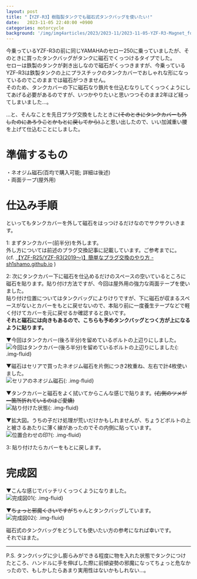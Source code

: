 ```yaml
---
layout: post
title: "【YZF-R3】樹脂製タンクでも磁石式タンクバッグを使いたい!"
date:   2023-11-05 22:40:00 +0900
categories: motorcycle
background: '/img/img4articles/2023/2023-11/2023-11-05-YZF-R3-Magnet_for_Tankbag/titleback.jpg'
---
```

今乗っているYZF-R3の前に同じYAMAHAのセロー250に乗っていましたが、そのときに買ったタンクバッグがタンクに磁石でくっつけるタイプでした。  
セローは鉄製のタンクが剥き出しなので磁石がくっつきますが、今乗っているYZF-R3は鉄製タンクの上にプラスチックのタンクカバーでおしゃれな形になっているのでこのままでは磁石がつきません。  
そのため、タンクカバーの下に磁石なり鉄片を仕込むなりしてくっつくようにしてあげる必要があるのですが、いつかやりたいと思いつつそのまま2年ほど経ってしまいました…。  
  
…と、そんなことを先日プラグ交換をしたときに~~(そのときにタンクカバーも外したのにあろうことかもとに戻してから)~~ふと思い出したので、いい加減重い腰を上げて仕込むことにしました。  
  
# 準備するもの
・ネオジム磁石(百均で購入可能; 詳細は後述)  
・両面テープ(屋外用)  
  
# 仕込み手順
といってもタンクカバーを外して磁石をはっつけるだけなのでサクサクいきます。  
  
1: まずタンクカバー(前半分)を外します。  
外し方については前述のプラグ交換記事に記載しています。ご参考までに。  
(cf. [【YZF-R25/YZF-R3(2019～)】簡単なプラグ交換のやり方 - sh1shamo.github.io](https://sh1shamo.github.io/motorcycle/2023/10/18/YZF-R3_sparkplug_replacement.html) )  
  
2: 次にタンクカバー下に磁石を仕込めるだけのスペースの空いているところに磁石を貼ります。貼り付け方法ですが、今回は屋外用の強力な両面テープを使いました。  
貼り付け位置についてはタンクバッグによりけりですが、下に磁石が収まるスペースがないとカバーをもとに戻せないので、本貼り前に一度養生テープなどで軽く付けてカバーを元に戻せるか確認すると良いです。  
**それと磁石には向きもあるので、こちらも予めタンクバッグとつく方が上になるように貼ります。**  
  
▼今回はタンクカバー(後ろ半分)を留めているボルトの上辺りにしました。
![今回はタンクカバー(後ろ半分)を留めているボルトの上辺りにしました](\img\img4articles\2023\2023-11\2023-11-05-YZF-R3-Magnet_for_Tankbag\tankcover_01.jpg){: .img-fluid}  
  
▼磁石はセリアで買ったネオジム磁石を片側につき2枚重ね、左右で計4枚使いました。  
![セリアのネオジム磁石](\img\img4articles\2023\2023-11\2023-11-05-YZF-R3-Magnet_for_Tankbag\100yenshop_magnet.jpg){: .img-fluid}  
  
▼タンクカバーと磁石をよく拭いてからこんな感じで貼ります。~~(右側のツメが一箇所折れているのはご愛嬌)~~  
![貼り付けた状態](\img\img4articles\2023\2023-11\2023-11-05-YZF-R3-Magnet_for_Tankbag\tankcover_02.jpg){: .img-fluid}  
  
▼拡大図。うちの子だけ処理が荒いだけかもしれませんが、ちょうどボルトの上と被さるあたりに薄く線があったのでその内側に貼っています。  
![位置合わせの印?](\img\img4articles\2023\2023-11\2023-11-05-YZF-R3-Magnet_for_Tankbag\tankcover_03.jpg){: .img-fluid}  
  
3: 貼り付けたらカバーをもとに戻します。  
  
# 完成図
▼こんな感じでバッチリくっつくようになりました。  
![完成図01](\img\img4articles\2023\2023-11\2023-11-05-YZF-R3-Magnet_for_Tankbag\tankbag_01.jpg){: .img-fluid}  
  
▼~~ちょっと邪魔くさいですが~~ちゃんとタンクバッグしています。  
![完成図02](\img\img4articles\2023\2023-11\2023-11-05-YZF-R3-Magnet_for_Tankbag\tankbag_02.jpg){: .img-fluid}  
  
磁石式のタンクバッグをどうしても使いたい方の参考になれば幸いです。  
それではまた。  
  
------------------------
P.S. タンクバッグに少し膨らみができる程度に物を入れた状態でタンクにつけたところ、ハンドルに手を伸ばした際に前傾姿勢の邪魔になってちょっと危なかったので、もしかしたらあまり実用性はないかもしれない…。  